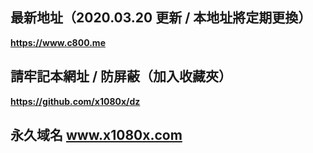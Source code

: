 最新地址（2020.03.20 更新 / 本地址將定期更換）
-
<b>https://www.c800.me</b>

請牢記本網址 / 防屏蔽（加入收藏夾）
-
<b>https://github.com/x1080x/dz</b>

永久域名 www.x1080x.com
-
